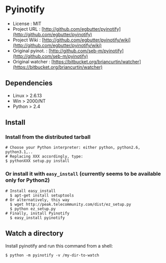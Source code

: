 # Pyinotify

* License          : MIT
* Project URL      : [http://github.com/egbutter/pyinotify](http://github.com/egbutter/pyinotify)
* Project Wiki     : [http://github.com/egbutter/pyinotify/wiki](http://github.com/egbutter/pyinotify/wiki)
* Original pyinot. : [http://github.com/seb-m/pyinotify](http://github.com/seb-m/pyinotify)
* Original watcher : [https://bitbucket.org/briancurtin/watcher](https://bitbucket.org/briancurtin/watcher)


## Dependencies

* Linux > 2.6.13 
* Win > 2000/NT
* Python > 2.4


## Install

### Install from the distributed tarball

    # Choose your Python interpreter: either python, python2.6, python3.1,..
    # Replacing XXX accordingly, type:
    $ pythonXXX setup.py install

### Or install it with `easy_install` (currently seems to be available only for Python2)

    # Install easy_install
      $ apt-get install setuptools
    # Or alternatively, this way
      $ wget http://peak.telecommunity.com/dist/ez_setup.py
      $ python ez_setup.py
    # Finally, install Pyinotify
      $ easy_install pyinotify


## Watch a directory

Install pyinotify and run this command from a shell:

    $ python -m pyinotify -v /my-dir-to-watch
